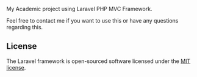 My Academic project using Laravel PHP MVC Framework.

Feel free to contact me if you want to use this or have any questions regarding this.


## License

The Laravel framework is open-sourced software licensed under the [MIT license](http://opensource.org/licenses/MIT).
